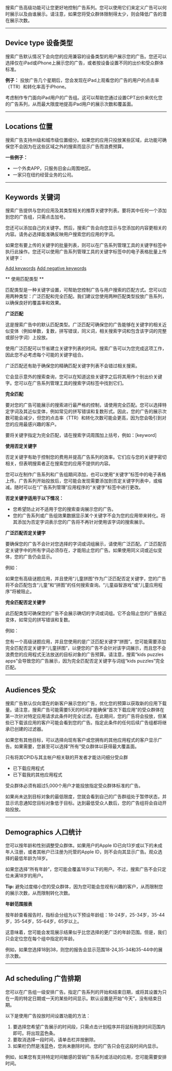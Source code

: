搜索广告高级功能可让您更好地控制广告系列。您可以使用它们来定义广告可以何时展示以及由谁展示。请注意，如果您将受众群体限制得太少，则会降低广告的潜在展示次数。

---

## Device type 设备类型

搜索广告默认情况下会向您的应用兼容的设备类型的用户展示您的广告。您还可以选择仅在iPad或iPhone上展示您的广告，或者按设备设置不同的出价和受众群体标准。

**例子：**
投放广告几个星期后，您会发现在iPad上观看您的广告的用户的点击率（TTR）和转化率高于iPhone。

考虑制作专门面向iPad用户的广告组。这可以帮助您通过设置CPT出价来优化您的广告系列，从而最大限度地提高iPad用户的展示次数和覆盖面。

---

## Locations 位置

搜索广告支持州级和城市级位置细分。如果您的应用只投放某些区域，此功能可确保您不会因为在这些区域之外的搜索而显示广告而浪费预算。

**一些例子：**

*	一个外卖APP，只服务旧金山周围地区。
*	一家只在纽约经营业务的公司。

---

## Keywords 关键词

搜索广告提供与您的应用及其类型相关的推荐关键字列表。要将其中任何一个添加到您的广告组，只需点击加号。

您还可以添加自己的关键字。然后，搜索广告会向您显示与您添加的内容更相关的内容。请务必选择能准确反映用户搜索您的应用的字词。

如果您有要上传的关键字的批量列表，则可以在广告系列管理工具的关键字标签中执行此操作。您还可以使用广告系列管理工具的关键字标签中的电子表格批量上传关键字：

[Add keywords](http://searchads.apple.com/help/bulk-keywords-template/keywords_template.csv)
[Add negative keywords](http://searchads.apple.com/help/negative-keywords-template/negative_keywords_template.csv)

** 使用匹配类型 **

匹配类型是一种关键字设置，可帮助您控制广告与用户搜索的匹配方式。您可以应用两种类型：广泛匹配和完全匹配。我们建议您使用两种匹配类型投放广告系列，以确保良好的覆盖率和效果。

**广泛匹配**

这是搜索广告中的默认匹配类型。广泛匹配可确保您的广告能够在关键字的相关近似变体（例如单数，复数，拼写错误，同义词，相关搜索字词和包含该字词的完整或部分字词）上投放。

使用广泛匹配可以节省建立关键字列表的时间。搜索广告可以为您完成这项工作，因此您不必考虑每个可能的关键字组合。

广泛匹配还有助于确保您的精确匹配关键字列表不会错过相关搜索。

它会显示意外的搜索查询，您可以在知道这些关键字之后将其用作个别出价关键字。您可以在广告系列管理工具的搜索字词标签中找到它们。

**完全匹配**

要对您的广告可能展示的搜索进行最严格的控制，请使用完全匹配。您可以选择特定字词及其近似变体，例如常见的拼写错误和复数形式。因此，您的广告的展示次数可能会减少，但您的点击率（TTR）和转化次数可能会更高，因为您会吸引到对您的应用最感兴趣的客户。

要将关键字指定为完全匹配，请在搜索字词周围加上括号，例如：[keyword]

**使用否定关键字**

否定关键字有助于控制您的费用并提高广告系列的效率。它们应与您的关键字密切相关，但表明搜索者正在搜索您的应用不提供的内容。

您可以在制作广告系列和广告组期间添加，也可以使用“关键字”标签中的电子表格上传。广告系列开始投放后，您可能会发现需要添加到否定关键字列表中，或缩减。随时可以在“广告系列管理”应用程序的“关键字”标签中进行更改。

**否定关键字适用于以下情况：**

* 您希望防止对不适用于您的搜索查询展示您的广告。
* 您的广告系列或广告组效果数据显示某个关键字不会为您的应用带来转化。将其添加为否定字词表示您的广告将不再针对使用该字词的搜索展示。

**广泛匹配否定关键字**

要确保您的广告不会针对您选择的字词或词组展示，请使用广泛匹配。广泛匹配否定关键字中的所有字词必须存在，才能阻止您的广告。如果使用同义词或近似变体，您的广告仍会显示。

例如：

如果您有高级谜题应用，并且使用“儿童拼图”作为广泛匹配否定关键字，您的广告将不会匹配包含“儿童”和“拼图”的任何搜索查询。“儿童益智游戏”或“儿童应用程序“将被阻止。

**完全匹配否定关键字**

此匹配类型可确保您的广告不会展示确切的字词或词组。它不会阻止您的广告接近变体，如常见的拼写错误和复数。

例如：

您有一个高级谜题应用，并且您使用的是广泛匹配关键字“拼图”。您可能需要添加完全匹配否定关键字“儿童拼图”，以便您的广告不会针对该字词展示，而且您不会浪费您的应用程式无法放送的目标对象的广告预算。请注意，搜索“kids puzzles apps”会导致您的广告展示，因为完全匹配否定关键字与词组“kids puzzles”完全匹配。

---

## Audiences 受众

搜索广告默认仅向潜在的新客户展示您的广告，优化您的预算以获取新的应用下载量。请注意，搜索广告可能需要5天的时间才能确保“首次下载应用”的受众群体在第一次针对特定应用请求此条件时完全过滤。在此期间，您的广告将会投放，但某些已下载该应用的客户可能会看到您的广告。指定此条件的任何后续广告组都将继承已创建的过滤器。

如果您有其他目标，可以选择向现有客户或您拥有的其他应用程式的客户显示广告。如果需要，您甚至可以选择“所有”受众群体以获得最大覆盖面。

只有将其CPID与其主帐户相关联的开发者才能访问细分受众群

* 已下载应用程式
* 已下载我的其他应用程式

受众群体必须有超过5,000个用户才能投放指定受众群体标准的广告。

如果尚未达到目标对象的最低限度，您就会看到自己的广告群组处于暂停状态，并显示讯息通知您目标对象低于目标。达到最低受众人数后，您的广告组将会自动开始投放。

---

## Demographics 人口统计

您可以按年龄和性别调整受众群体。如果用户的Apple ID已向13岁或以下的未成年人注册，或者其帐户已注册为托管的Apple ID，则不会向其显示广告。观众选择的最低年龄为18岁。

如果您选择“所有年龄”，您可能会覆盖18岁以下的用户。不过，搜索广告不会只定位未满18岁的用户。

**Tip:**
避免过度缩小您的受众群体，因为您可能会忽视有兴趣的客户，从而限制您的展示次数，从而限制转化次数。

**年龄范围报表**

按年龄查看报告时，指标会分组为以下预设年龄组：18-24岁，25-34岁，35-44岁，35-54岁，55-64岁，65岁以上。

这意味着，您可能会发现展示结果似乎比您选择的更广泛的年龄范围。但是，我们只会定位您在每个组中指定的年龄。

例如，如果您选择18到38，则您的报告会显示范围18-24,35-34和35-44中的展示次数。

---

## Ad scheduling 广告排期

您可以在广告组一级安排广告。指定广告系列的开始和结束日期，或将其设置为只在一周的特定日期或一天的某些时间显示。默认设置是开始“今天”，没有结束日期。

以下是使用广告投放时间设置功能的方法：

1. 要选择您希望广告展示的时间段，只需点击计划程序并将鼠标拖到时间范围内即可。将出现蓝色条。
2. 要取消选择一段时间，请单击栏并按删除。
3. 如果栏仍然是浅蓝色，您尚未删除时间。您的广告只会在这段时间内显示。

例如，如果您有支持特定时间敏感的营销广告系列或活动的应用，您可能需要安排时间。